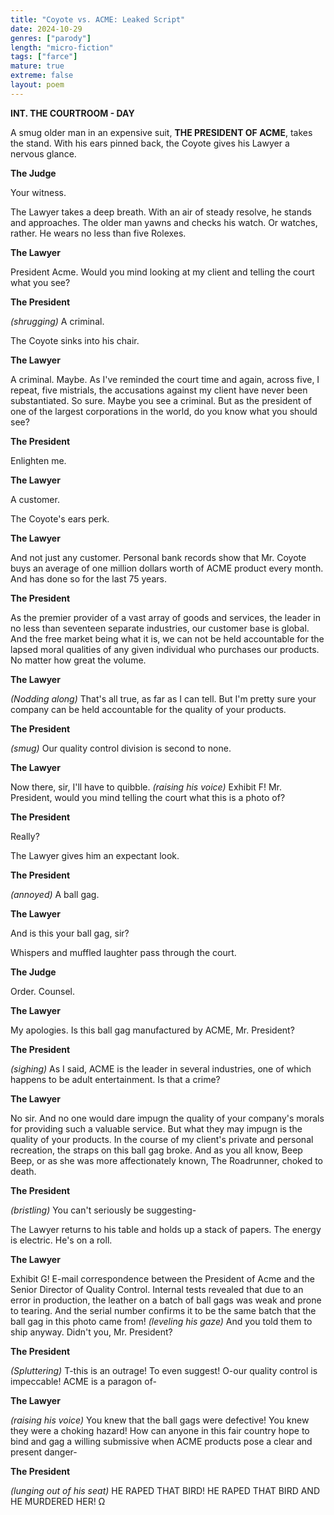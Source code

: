 ```yaml
---
title: "Coyote vs. ACME: Leaked Script"
date: 2024-10-29
genres: ["parody"]
length: "micro-fiction"
tags: ["farce"]
mature: true
extreme: false
layout: poem
---
```

**INT. THE COURTROOM - DAY**

A smug older man in an expensive suit, **THE PRESIDENT OF ACME**, takes the stand. With his ears pinned back, the Coyote gives his Lawyer a nervous glance. 

**The Judge**

Your witness.

The Lawyer takes a deep breath. With an air of steady resolve, he stands and approaches. The older man yawns and checks his watch. Or watches, rather. He wears no less than five Rolexes.

**The Lawyer**

President Acme. Would you mind looking at my client and telling the court what you see?

**The President**

_(shrugging)_ A criminal.

The Coyote sinks into his chair. 

**The Lawyer**

A criminal. Maybe. As I've reminded the court time and again, across five, I repeat, five mistrials, the accusations against my client have never been substantiated. So sure. Maybe you see a criminal. But as the president of one of the largest corporations in the world, do you know what you should see?

**The President**

Enlighten me.

**The Lawyer**

A customer.

The Coyote's ears perk.

**The Lawyer**

And not just any customer. Personal bank records show that Mr. Coyote buys an average of one million dollars worth of ACME product every month. And has done so for the last 75 years.  

**The President**

As the premier provider of a vast array of goods and services, the leader in no less than seventeen separate industries, our customer base is global. And the free market being what it is, we can not be held accountable for the lapsed moral qualities of any given individual who purchases our products. No matter how great the volume.

**The Lawyer**

_(Nodding along)_ That's all true, as far as I can tell. But I'm pretty sure your company can be held accountable for the quality of your products.

**The President**

_(smug)_ Our quality control division is second to none.

**The Lawyer**

Now there, sir, I'll have to quibble. _(raising his voice)_ Exhibit F! Mr. President, would you mind telling the court what this is a photo of?

**The President**

Really?

The Lawyer gives him an expectant look.

**The President**

_(annoyed)_ A ball gag. 

**The Lawyer**

And is this your ball gag, sir?

Whispers and muffled laughter pass through the court.

**The Judge**

Order. Counsel.

**The Lawyer**

My apologies. Is this ball gag manufactured by ACME, Mr. President?

**The President**

_(sighing)_ As I said, ACME is the leader in several industries, one of which happens to be adult entertainment. Is that a crime?

**The Lawyer**

No sir. And no one would dare impugn the quality of your company's morals for providing such a valuable service. But what they may impugn is the quality of your products. In the course of my client's private and personal recreation, the straps on this ball gag broke. And as you all know, Beep Beep, or as she was more affectionately known, The Roadrunner, choked to death.

**The President**

_(bristling)_ You can't seriously be suggesting-

The Lawyer returns to his table and holds up a stack of papers. The energy is electric. He's on a roll.

**The Lawyer**

Exhibit G! E-mail correspondence between the President of Acme and the Senior Director of Quality Control. Internal tests revealed that due to an error in production, the leather on a batch of ball gags was weak and prone to tearing. And the serial number confirms it to be the same batch that the ball gag in this photo came from! _(leveling his gaze)_ And you told them to ship anyway. Didn't you, Mr. President?

**The President**

_(Spluttering)_ T-this is an outrage! To even suggest! O-our quality control is impeccable! ACME is a paragon of-

**The Lawyer**

_(raising his voice)_ You knew that the ball gags were defective! You knew they were a choking hazard! How can anyone in this fair country hope to bind and gag a willing submissive when ACME products pose a clear and present danger-

**The President**

_(lunging out of his seat)_ HE RAPED THAT BIRD! HE RAPED THAT BIRD AND HE MURDERED HER! Ω
